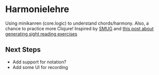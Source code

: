 # Harmonielehre

Using minikanren (core.logic) to understand chords/harmony. Also, a chance to
practice more Clojure! Inspired by [SMUG](https://github.com/owickstrom/smug)
and [this post about generating sight reading
exercises](https://wickstrom.tech/generative-music/2016/08/07/generating-sight-reading-exercises-using-constraint-logic-programming-in-clojure-part-1.html)

## Next Steps

* Add support for notation?
* Add some UI for recording


